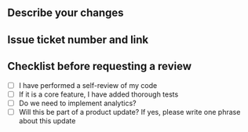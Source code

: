 ## Describe your changes
<!-- Provide a clear and concise description of the changes you made -->

## Issue ticket number and link
<!-- Mention the related issue -->

## Checklist before requesting a review
- [ ] I have performed a self-review of my code
- [ ] If it is a core feature, I have added thorough tests
- [ ] Do we need to implement analytics?
- [ ] Will this be part of a product update? If yes, please write one phrase about this update
